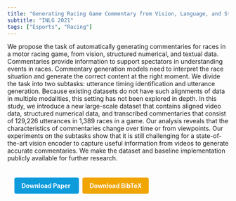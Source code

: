 ```yaml
---
title: "Generating Racing Game Commentary from Vision, Language, and Structured Data"
subtitle: "INLG 2021"
tags: ["Esports", "Racing"]
---
```


We propose the task of automatically generating commentaries for races in a motor racing game, from vision, structured numerical, and textual data. Commentaries provide information to support spectators in understanding events in races. Commentary generation models need to interpret the race situation and generate the correct content at the right moment. We divide the task into two subtasks: utterance timing identification and utterance generation. Because existing datasets do not have such alignments of data in multiple modalities, this setting has not been explored in depth. In this study, we introduce a new large-scale dataset that contains aligned video data, structured numerical data, and transcribed commentaries that consist of 129,226 utterances in 1,389 races in a game. Our analysis reveals that the characteristics of commentaries change over time or from viewpoints. Our experiments on the subtasks show that it is still challenging for a state-of-the-art vision encoder to capture useful information from videos to generate accurate commentaries. We make the dataset and baseline implementation publicly available for further research.



<div style="margin-top: 1rem; padding: 1rem; display: inline-block;">

  <a href="https://doi.org/10.18653/v1/2021.inlg-1.11" target="_blank" style="background-color: #0d9bdc; color: white; padding: 10px 16px; margin-right: 8px; text-decoration: none; border-radius: 4px; font-weight: bold;">
    Download Paper
  </a>

  <a href="bib/generating-racing-game-commentary-from-vision-language-and-structured-data.bib" download style="background-color: #f0a500; color: white; padding: 10px 16px; text-decoration: none; border-radius: 4px; font-weight: bold;">
    Download BibTeX
  </a>

</div>
